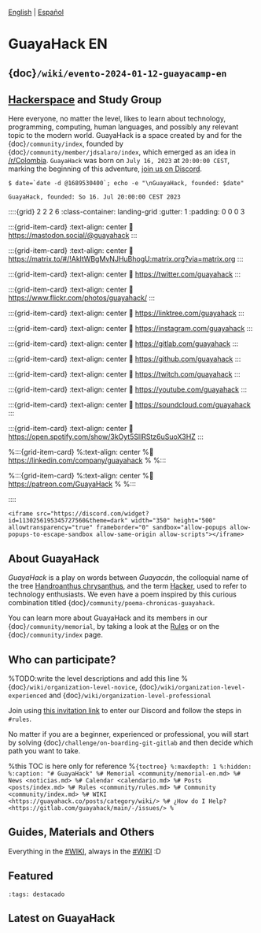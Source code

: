 
[English](/en.md) | [Español](/index.md) 

# GuayaHack EN

## {doc}`/wiki/evento-2024-01-12-guayacamp-en` 

## [Hackerspace](https://en.wikipedia.org/wiki/Hackerspace) and Study Group

Here everyone, no matter the level, likes to learn about technology, programming, computing, human languages, and possibly any relevant topic to the modern world. GuayaHack is a space created by and for the {doc}`/community/index`, founded by {doc}`/community/member/jdsalaro/index`, which emerged as an idea in [/r/Colombia](https://www.reddit.com/r/Colombia/comments/151fkiz/con_una_prima_y_un_amigo_armaremos_un_grupo_de). `GuayaHack` was born on `July 16, 2023` at `20:00:00 CEST`, marking the beginning of this adventure, [join us on Discord](https://discord.gg/RHePucN4e9).


```console
$ date=`date -d @1689530400`; echo -e "\nGuayaHack, founded: $date"

GuayaHack, founded: So 16. Jul 20:00:00 CEST 2023
```

::::{grid} 2 2 2 6
:class-container: landing-grid
:gutter: 1
:padding: 0 0 0 3


:::{grid-item-card}
:text-align: center
:link: https://mastodon.social/@guayahack
<i class="fa-brands fa-mastodon" style="font-size:2em"></i>
:::

:::{grid-item-card}
:text-align: center
:link: https://matrix.to/#/!AkltWBgMvNJHuBhogU:matrix.org?via=matrix.org
<i class="fa-solid fa-m" style="font-size:2em"></i>
:::

:::{grid-item-card}
:text-align: center
:link: https://twitter.com/guayahack
<i class="fa-brands fa-twitter" style="font-size:2em"></i>
:::

:::{grid-item-card}
:text-align: center
:link: https://www.flickr.com/photos/guayahack/
<i class="fa-brands fa-flickr" style="font-size:2em"></i>
:::

:::{grid-item-card}
:text-align: center
:link: https://linktree.com/guayahack
<i class="fa-solid fa-link" style="font-size:2em"></i>
:::

:::{grid-item-card}
:text-align: center
:link: https://instagram.com/guayahack
<i class="fa-brands fa-instagram" style="font-size:2em"></i>
:::


:::{grid-item-card}
:text-align: center
:link: https://gitlab.com/guayahack
<i class="fa-brands fa-gitlab" style="font-size:2em"></i>
:::

:::{grid-item-card}
:text-align: center
:link: https://github.com/guayahack
<i class="fa-brands fa-github" style="font-size:2em"></i>
:::

:::{grid-item-card}
:text-align: center
:link: https://twitch.com/guayahack
<i class="fa-brands fa-twitch" style="font-size:2em"></i>
:::

:::{grid-item-card}
:text-align: center
:link: https://youtube.com/guayahack
<i class="fa-brands fa-youtube" style="font-size:2em"></i>
:::

:::{grid-item-card}
:text-align: center
:link: https://soundcloud.com/guayahack
<i class="fa-brands fa-soundcloud" style="font-size:2em"></i>
:::

:::{grid-item-card}
:text-align: center
:link: https://open.spotify.com/show/3kOyt5SllRStz6uSuoX3HZ
<i class="fa-brands fa-spotify" style="font-size:2em"></i>
:::


%:::{grid-item-card}
%:text-align: center
%:link: https://linkedin.com/company/guayahack
%<i class="fa-brands fa-linkedin" style="font-size:2em"></i>
%:::

%:::{grid-item-card}
%:text-align: center
%:link: https://patreon.com/GuayaHack
%<i class="fa-brands fa-patreon" style="font-size:2em"></i>
%:::

::::

```{div} discord-widget
<iframe src="https://discord.com/widget?id=1130256195345727560&theme=dark" width="350" height="500" allowtransparency="true" frameborder="0" sandbox="allow-popups allow-popups-to-escape-sandbox allow-same-origin allow-scripts"></iframe>
```


## About GuayaHack

*GuayaHack* is a play on words between *Guayacán*, the colloquial name of the tree [Handroanthus chrysanthus](https://en.wikipedia.org/wiki/Handroanthus_chrysanthus), and the term [Hacker](https://es.wikipedia.org/wiki/Hacker), used to refer to technology enthusiasts. We even have a poem inspired by this curious combination titled {doc}`/community/poema-chronicas-guayahack`.

You can learn more about GuayaHack and its members in our {doc}`/community/memorial`, by taking a look at the [Rules](community/rules.md) or on the {doc}`/community/index` page.


## Who can participate?

%TODO:write the level descriptions and add this line
%{doc}`/wiki/organization-level-novice`, {doc}`/wiki/organization-level-experienced` and {doc}`/wiki/organization-level-professional`

Join using [this invitation link](https://discord.gg/RHePucN4e9) to enter our Discord and follow the steps in `#rules`.

No matter if you are a beginner, experienced or professional, you will start by solving {doc}`/challenge/on-boarding-git-gitlab` and then decide which path you want to take.

%this TOC is here only for reference
%```{toctree}
%:maxdepth: 1
%:hidden:
%:caption: "# GuayaHack"
%# Memorial <community/memorial-en.md>
%# News <noticias.md>
%# Calendar <calendario.md>
%# Posts <posts/index.md>
%# Rules <community/rules.md>
%# Community <community/index.md>
%# WIKI <https://guayahack.co/posts/category/wiki/>
%# ¿How do I Help? <https://gitlab.com/guayahack/main/-/issues/>
%```

## Guides, Materials and Others

Everything in the [#WIKI](https://guayahack.co/posts/category/wiki/), always in the [#WIKI](https://guayahack.co/posts/category/wiki/) :D

## Featured

```{postlist}
:tags: destacado
```

## Latest on GuayaHack

```{postlist} 10

